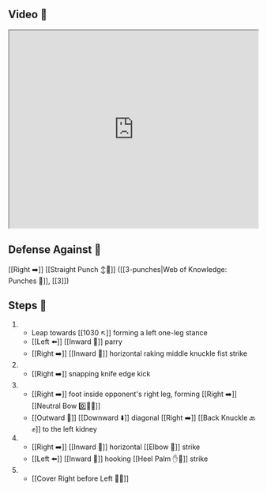 ## Video 🎥

<iframe src="https://www.youtube.com/embed/B47cFpcRjbE" width="100%" height="400"></iframe>

## Defense Against 🤺

[[Right ➡️]] [[Straight Punch ↕️👊]] ([[3-punches|Web of Knowledge: Punches 👊]], [[3]])

## Steps 👣

1.  - Leap towards [[1030 ↖️]] forming a left one-leg stance
    - [[Left ⬅️]] [[Inward 🔽]] parry
    - [[Right ➡️]] [[Inward 🔽]] horizontal raking middle knuckle fist strike
2.  - [[Right ➡️]] snapping knife edge kick
3.  - [[Right ➡️]] foot inside opponent's right leg, forming [[Right ➡️]] [[Neutral Bow 0️⃣🧍‍♂️]] 
    - [[Outward 🔼]] [[Downward ⬇️]] diagonal [[Right ➡️]] [[Back Knuckle 🔙✊]] to the left kidney
4.  - [[Right ➡️]] [[Inward 🔽]] horizontal [[Elbow 💪]] strike
    - [[Left ⬅️]] [[Inward 🔽]] hooking [[Heel Palm ✋🌴]] strike
5.  - [[Cover Right before Left 🦶🔄]]
